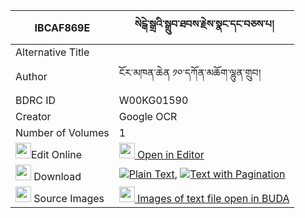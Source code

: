 |IBCAF869E|སེངྒེ་སྒྲའི་སྒྲུབ་ཐབས་རྗེས་སྣང་དང་བཅས་པ། 
| --- | --- 
|Alternative Title |
|Author| ངོར་མཁན་ཆེན ༡༠་དཀོན་མཆོག་ལྷུན་གྲུབ།
|BDRC ID | W00KG01590
|Creator | Google OCR
|Number of Volumes| 1
|<img width="25" src="https://img.icons8.com/color/25/000000/edit-property.png">Edit Online| [<img width="25" src="https://avatars.githubusercontent.com/u/45091458?s=200&v=4"> Open in Editor](http://editor.openpecha.org/IBCAF869E)
|<img width="25" src="https://img.icons8.com/fluent/48/000000/download-2.png"/>  Download | [![](https://img.icons8.com/color/20/000000/txt.png)Plain Text](https://github.com/Openpecha/IBCAF869E/releases/download/v1/senge_dra_i_drubtab_je_nang_da_plain_IBCAF869E.zip), [![](https://img.icons8.com/color/20/000000/txt.png)Text with Pagination](https://github.com/Openpecha/IBCAF869E/releases/download/v1/senge_dra_i_drubtab_je_nang_da_pages_IBCAF869E.zip)
|<img width="25" src="https://img.icons8.com/plasticine/100/000000/pictures-folder.png"/>  Source Images | [<img width="25" src="https://library.bdrc.io/icons/BUDA-small.svg"> Images of text file open in BUDA](https://library.bdrc.io/show/bdr:W00KG01590)